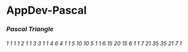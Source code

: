 # AppDev-Pascal

<h3><i>Pascal Triangle<i></h3>

  <h6>           1
               1   1
             1   2   1
           1   3   3   1
         1   4   6   4   1
       1   5  10   10  5   1
     1   6  15  20   15  6   1
   1   7  21  35   35  21  7   1
  </h6>



